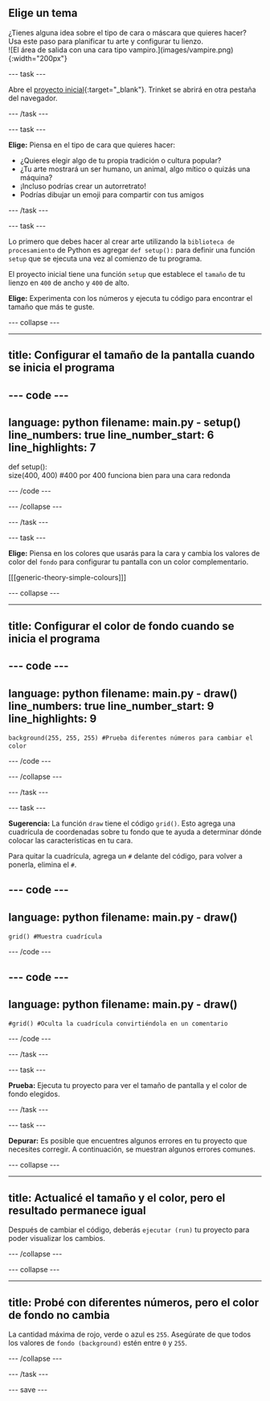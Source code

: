 ## Elige un tema

<div style="display: flex; flex-wrap: wrap">
<div style="flex-basis: 200px; flex-grow: 1; margin-right: 15px;">
¿Tienes alguna idea sobre el tipo de cara o máscara que quieres hacer? Usa este paso para planificar tu arte y configurar tu lienzo.
</div>
<div>
![El área de salida con una cara tipo vampiro.](images/vampire.png){:width="200px"}
</div>
</div>

--- task ---

Abre el [proyecto inicial](https://trinket.io/library/trinkets/a68341f248){:target="_blank"}. Trinket se abrirá en otra pestaña del navegador.

--- /task ---

--- task ---

**Elige:** Piensa en el tipo de cara que quieres hacer:
+ ¿Quieres elegir algo de tu propia tradición o cultura popular?
+ ¿Tu arte mostrará un ser humano, un animal, algo mítico o quizás una máquina?
+ ¡Incluso podrías crear un autorretrato!
+ Podrías dibujar un emoji para compartir con tus amigos

--- /task ---

--- task ---

Lo primero que debes hacer al crear arte utilizando la `biblioteca de procesamiento` de Python es agregar `def setup():` para definir una función `setup` que se ejecuta una vez al comienzo de tu programa.

El proyecto inicial tiene una función `setup` que establece el `tamaño` de tu lienzo en `400` de ancho y `400` de alto.

**Elige:** Experimenta con los números y ejecuta tu código para encontrar el tamaño que más te guste.

--- collapse ---

---
title: Configurar el tamaño de la pantalla cuando se inicia el programa
---

--- code ---
---
language: python 
filename: main.py - setup() 
line_numbers: true 
line_number_start: 6
line_highlights: 7
---
def setup():   
    size(400, 400) #400 por 400 funciona bien para una cara redonda

--- /code ---

--- /collapse ---

--- /task ---

--- task ---

**Elige:** Piensa en los colores que usarás para la cara y cambia los valores de color del `fondo` para configurar tu pantalla con un color complementario.

[[[generic-theory-simple-colours]]]

--- collapse ---

---
title: Configurar el color de fondo cuando se inicia el programa
---

--- code ---
---
language: python 
filename: main.py - draw() 
line_numbers: true 
line_number_start: 9
line_highlights: 9
---

    background(255, 255, 255) #Prueba diferentes números para cambiar el color

--- /code ---

--- /collapse ---

--- /task ---

--- task ---

**Sugerencia:** La función `draw` tiene el código `grid()`. Esto agrega una cuadrícula de coordenadas sobre tu fondo que te ayuda a determinar dónde colocar las características en tu cara.

Para quitar la cuadrícula, agrega un `#` delante del código, para volver a ponerla, elimina el `#`.

--- code ---
---
language: python
filename: main.py - draw()
---

    grid() #Muestra cuadrícula

--- /code ---

--- code ---
---
language: python
filename: main.py - draw()
---

    #grid() #Oculta la cuadrícula convirtiéndola en un comentario

--- /code ---

--- /task ---

--- task ---

**Prueba:** Ejecuta tu proyecto para ver el tamaño de pantalla y el color de fondo elegidos.

--- /task ---


--- task ---

**Depurar:** Es posible que encuentres algunos errores en tu proyecto que necesites corregir. A continuación, se muestran algunos errores comunes.

--- collapse ---

---
title: Actualicé el tamaño y el color, pero el resultado permanece igual
---

Después de cambiar el código, deberás `ejecutar (run)` tu proyecto para poder visualizar los cambios.

--- /collapse ---

--- collapse ---

---
title: Probé con diferentes números, pero el color de fondo no cambia
---

La cantidad máxima de rojo, verde o azul es `255`. Asegúrate de que todos los valores de `fondo (background)` estén entre `0` y `255`.

--- /collapse ---

--- /task ---

--- save ---
